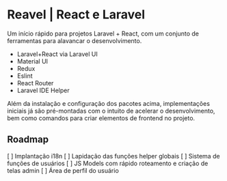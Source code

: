 # Reavel | React e Laravel

Um início rápido para projetos Laravel + React, com um conjunto de ferramentas para alavancar o desenvolvimento.

 - Laravel+React via Laravel UI
 - Material UI
 - Redux
 - Eslint
 - React Router
 - Laravel IDE Helper

Além da instalação e configuração dos pacotes acima, implementações iniciais já são pré-montadas com o intuito de acelerar o desenvolvimento, bem como comandos para criar elementos de frontend no projeto.

## Roadmap

[ ] Implantação i18n
[ ] Lapidação das funções helper globais
[ ] Sistema de funções de usuários
[ ] JS Models com rápido roteamento e criação de telas admin
[ ] Área de perfil do usuário
